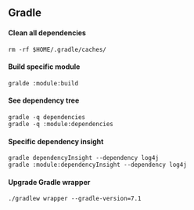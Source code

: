 ## Gradle

#### Clean all dependencies
```
rm -rf $HOME/.gradle/caches/
```

#### Build specific module
```
gralde :module:build
```

#### See dependency tree
```
gradle -q dependencies
gradle -q :module:dependencies
```

#### Specific dependency insight
```
gradle dependencyInsight --dependency log4j
gradle :module:dependencyInsight --dependency log4j
```

#### Upgrade Gradle wrapper
```
./gradlew wrapper --gradle-version=7.1
```

